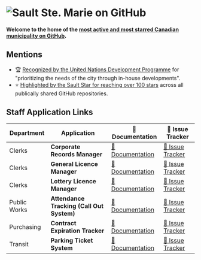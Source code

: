 # ![Sault Ste. Marie on GitHub](https://cityssm.github.io/.github/profile/header.png)

**Welcome to the home of the [most active and most starred Canadian municipality on GitHub](https://cityssm.github.io/municipal-github-rankings/).**

## Mentions

- 🏆 [Recognized by the United Nations Development Programme](https://www.undp.org/publications/open-design-how-open-source-can-drive-sustainable-urban-development)
for "prioritizing the needs of the city through in-house developments".
- ⭐ [Highlighted by the Sault Star for reaching over 100 stars](https://www.saultstar.com/news/local-news/city-it-department-hits-milestone-with-municipal-github-rankings) across all publically shared GitHub repositories.

## Staff Application Links

| Department   | Application                               | 📘 Documentation                                                                | 🐞 Issue Tracker                                                                  |
| ------------ | ----------------------------------------- | ------------------------------------------------------------------------------- | --------------------------------------------------------------------------------- |
| Clerks       | **Corporate Records Manager**             | [📘 Documentation](https://cityssm.github.io/corporate-records-manager/docs/)   | [🐞 Issue Tracker](https://github.com/cityssm/corporate-records-manager/issues)   |
| Clerks       | **General Licence Manager**               | [📘 Documentation](https://cityssm.github.io/general-licence-manager/docs/)     | [🐞 Issue Tracker](https://github.com/cityssm/general-licence-manager/issues)     |
| Clerks       | **Lottery Licence Manager**               | [📘 Documentation](https://cityssm.github.io/lottery-licence-manager/)          | [🐞 Issue Tracker](https://github.com/cityssm/lottery-licence-manager/issues)     |
| Public Works | **Attendance Tracking (Call Out System)** | [📘 Documentation](https://cityssm.github.io/attendance-tracking/)              | [🐞 Issue Tracker](https://github.com/cityssm/attendance-tracking/issues)         |
| Purchasing   | **Contract Expiration Tracker**           | [📘 Documentation](https://cityssm.github.io/contract-expiration-tracker/docs/) | [🐞 Issue Tracker](https://github.com/cityssm/contract-expiration-tracker/issues) |
| Transit      | **Parking Ticket System**                 | [📘 Documentation](https://cityssm.github.io/parking-ticket-system/docs/)       | [🐞 Issue Tracker](https://github.com/cityssm/parking-ticket-system/issues)       |
